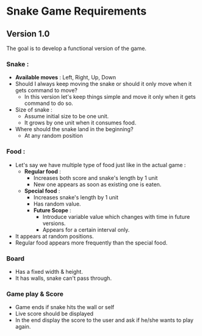 # Snake Game Requirements

## Version 1.0

The goal is to develop a functional version of the game.

### Snake :
* **Available moves** : Left, Right, Up, Down
* Should I always keep moving the snake or should it only move when it gets command to move?
  * In this version let's keep things simple and move it only when it gets command to do so.
* Size of snake :
    * Assume initial size to be one unit.
    * It grows by one unit when it consumes food.
* Where should the snake land in the beginning?
  * At any random position

### Food :
* Let's say we have multiple type of food just like in the actual game :
    * **Regular food** :
        * Increases both score and snake's length by 1 unit
        * New one appears as soon as existing one is eaten.
    * **Special food** :
        * Increases snake's length by 1 unit
        * Has random value.
        * **Future Scope** :
            * Introduce variable value which changes with time in future versions.
            * Appears for a certain interval only.
* It appears at random positions.
* Regular food appears more frequently than the special food.

### Board
* Has a fixed width & height.
* It has walls, snake can't pass through.

### Game play & Score
* Game ends if snake hits the wall or self
* Live score should be displayed
* In the end display the score to the user and ask if he/she wants to play again.  
